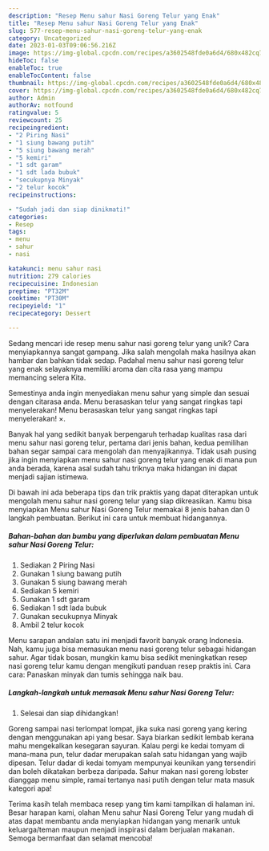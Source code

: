 ```yaml
---
description: "Resep Menu sahur Nasi Goreng Telur yang Enak"
title: "Resep Menu sahur Nasi Goreng Telur yang Enak"
slug: 577-resep-menu-sahur-nasi-goreng-telur-yang-enak
category: Uncategorized
date: 2023-01-03T09:06:56.216Z
image: https://img-global.cpcdn.com/recipes/a3602548fde0a6d4/680x482cq70/menu-sahur-nasi-goreng-telur-foto-resep-utama.jpg
hideToc: false
enableToc: true
enableTocContent: false
thumbnail: https://img-global.cpcdn.com/recipes/a3602548fde0a6d4/680x482cq70/menu-sahur-nasi-goreng-telur-foto-resep-utama.jpg
cover: https://img-global.cpcdn.com/recipes/a3602548fde0a6d4/680x482cq70/menu-sahur-nasi-goreng-telur-foto-resep-utama.jpg
author: Admin
authorAv: notfound
ratingvalue: 5
reviewcount: 25
recipeingredient:
- "2 Piring Nasi"
- "1 siung bawang putih"
- "5 siung bawang merah"
- "5 kemiri"
- "1 sdt garam"
- "1 sdt lada bubuk"
- "secukupnya Minyak"
- "2 telur kocok"
recipeinstructions:

- "Sudah jadi dan siap dinikmati!"
categories:
- Resep
tags:
- menu
- sahur
- nasi

katakunci: menu sahur nasi 
nutrition: 279 calories
recipecuisine: Indonesian
preptime: "PT32M"
cooktime: "PT30M"
recipeyield: "1"
recipecategory: Dessert

---
```





Sedang mencari ide resep menu sahur nasi goreng telur yang unik? Cara menyiapkannya sangat gampang. Jika salah mengolah maka hasilnya akan hambar dan bahkan tidak sedap. Padahal menu sahur nasi goreng telur yang enak selayaknya memiliki aroma dan cita rasa yang mampu memancing selera Kita.





Semestinya anda ingin menyediakan menu sahur yang simple dan sesuai dengan citarasa anda. Menu berasaskan telur yang sangat ringkas tapi menyelerakan! Menu berasaskan telur yang sangat ringkas tapi menyelerakan! ×.

Banyak hal yang sedikit banyak berpengaruh terhadap kualitas rasa dari menu sahur nasi goreng telur, pertama dari jenis bahan, kedua pemilihan bahan segar sampai cara mengolah dan menyajikannya. Tidak usah pusing jika ingin menyiapkan menu sahur nasi goreng telur yang enak di mana pun anda berada, karena asal sudah tahu triknya maka hidangan ini dapat menjadi sajian istimewa.






Di bawah ini ada beberapa tips dan trik praktis yang dapat diterapkan untuk mengolah menu sahur nasi goreng telur yang siap dikreasikan. Kamu bisa menyiapkan Menu sahur Nasi Goreng Telur memakai 8 jenis bahan dan 0 langkah pembuatan. Berikut ini cara untuk membuat hidangannya.

<!--inarticleads1-->

##### Bahan-bahan dan bumbu yang diperlukan dalam pembuatan Menu sahur Nasi Goreng Telur:

1. Sediakan 2 Piring Nasi
1. Gunakan 1 siung bawang putih
1. Gunakan 5 siung bawang merah
1. Sediakan 5 kemiri
1. Gunakan 1 sdt garam
1. Sediakan 1 sdt lada bubuk
1. Gunakan secukupnya Minyak
1. Ambil 2 telur kocok


Menu sarapan andalan satu ini menjadi favorit banyak orang Indonesia. Nah, kamu juga bisa memasukan menu nasi goreng telur sebagai hidangan sahur. Agar tidak bosan, mungkin kamu bisa sedikit meningkatkan resep nasi goreng telur kamu dengan mengikuti panduan resep praktis ini. Cara cara: Panaskan minyak dan tumis sehingga naik bau. 

<!--inarticleads2-->

##### Langkah-langkah untuk memasak Menu sahur Nasi Goreng Telur:


1. Selesai dan siap dihidangkan!

Goreng sampai nasi terlompat lompat, jika suka nasi goreng yang kering dengan menggunakan api yang besar. Saya biarkan sedikit lembab kerana mahu mengekalkan kesegaran sayuran. Kalau pergi ke kedai tomyam di mana-mana pun, telur dadar merupakan salah satu hidangan yang wajib dipesan. Telur dadar di kedai tomyam mempunyai keunikan yang tersendiri dan boleh dikatakan berbeza daripada. Sahur makan nasi goreng lobster dianggap menu simple, ramai tertanya nasi putih dengan telur mata masuk kategori apa! 

Terima kasih telah membaca resep yang tim kami tampilkan di halaman ini. Besar harapan kami, olahan Menu sahur Nasi Goreng Telur yang mudah di atas dapat membantu anda menyiapkan hidangan yang menarik untuk keluarga/teman maupun menjadi inspirasi dalam berjualan makanan. Semoga bermanfaat dan selamat mencoba!
